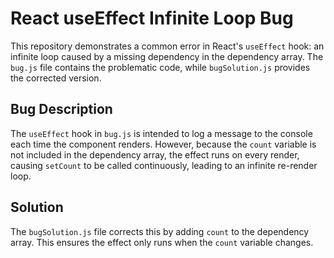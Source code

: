 # React useEffect Infinite Loop Bug

This repository demonstrates a common error in React's `useEffect` hook: an infinite loop caused by a missing dependency in the dependency array.  The `bug.js` file contains the problematic code, while `bugSolution.js` provides the corrected version.

## Bug Description

The `useEffect` hook in `bug.js` is intended to log a message to the console each time the component renders. However, because the `count` variable is not included in the dependency array, the effect runs on every render, causing `setCount` to be called continuously, leading to an infinite re-render loop.

## Solution

The `bugSolution.js` file corrects this by adding `count` to the dependency array. This ensures the effect only runs when the `count` variable changes.